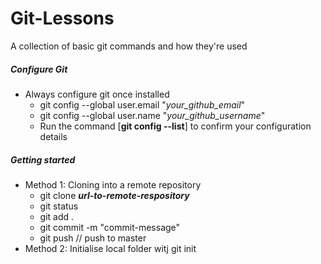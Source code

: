 # Git-Lessons
A collection of basic git commands and how they're used
##### Configure Git
* Always configure git once installed 
	* git config --global user.email "<i>your_github_email</i>"
	* git config --global user.name "<i>your_github_username</i>"
	* Run the command [**git config --list**] to confirm your configuration details
##### Getting started
* Method 1: Cloning into a remote repository
	* git clone **<i>url-to-remote-respository</i>**
	* git status 
	* git add .
	* git commit -m "commit-message" 
	* git push // push to master
* Method 2: Initialise local folder witj git init

